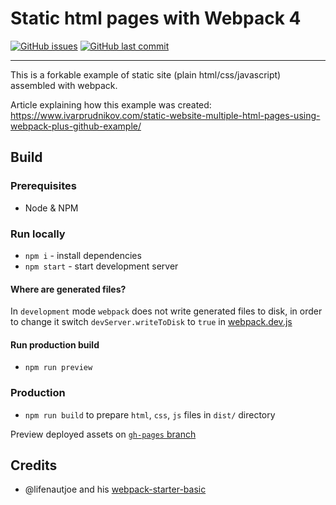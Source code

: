 Static html pages with Webpack 4
================================

[![GitHub issues](https://img.shields.io/github/issues/DominikGorecki/webpack-static-html-pages.svg)](https://github.com/ivarprudnikov/webpack-static-html-pages/issues)
[![GitHub last commit](https://img.shields.io/github/last-commit/DominikGorecki/webpack-static-html-pages.svg)](https://github.com/DominikGorecki/webpack-static-html-pages/commits/master)

--------------------------------

This is a forkable example of static site (plain html/css/javascript) 
assembled with webpack.

Article explaining how this example was created: https://www.ivarprudnikov.com/static-website-multiple-html-pages-using-webpack-plus-github-example/

## Build

### Prerequisites

- Node & NPM

### Run locally

- `npm i` - install dependencies
- `npm start` - start development server

#### Where are generated files?

In `development` mode `webpack` does not write generated files to disk, in order to change it 
switch `devServer.writeToDisk` to `true` in [webpack.dev.js](./webpack.dev.js)

#### Run production build

- `npm run preview` 

### Production

- `npm run build` to prepare `html`, `css`, `js` files in `dist/` directory

Preview deployed assets on [`gh-pages` branch](https://github.com/ivarprudnikov/webpack-static-html-pages/tree/gh-pages)

## Credits

- @lifenautjoe and his [webpack-starter-basic](https://github.com/lifenautjoe/webpack-starter-basic)
